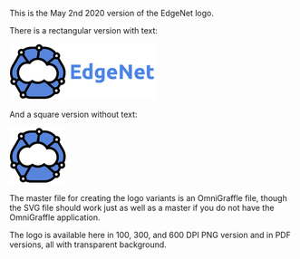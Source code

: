 This is the May 2nd 2020 version of the EdgeNet logo.

There is a rectangular version with text:

<img src="edgenet_logo_w_text_100dpi.png" alt="100 DPI logo with text" height="100"/>

And a square version without text:

<img src="edgenet_logo_no_text_100dpi.png" alt="100 DPI logo without text" height="100"/>

The master file for creating the logo variants is an OmniGraffle file, though the SVG file should work just as well as a master if you do not have the OmniGraffle application.

The logo is available here in 100, 300, and 600 DPI PNG version and in PDF versions, all with transparent background.
